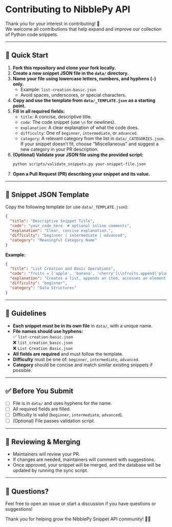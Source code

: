 # Contributing to NibblePy API

Thank you for your interest in contributing! 🎉  
We welcome all contributions that help expand and improve our collection of Python code snippets.

---

## 🚀 Quick Start

1. **Fork this repository and clone your fork locally.**
2. **Create a new snippet JSON file in the `data/` directory.**
3. **Name your file using lowercase letters, numbers, and hyphens (`-`) only.**
   - Example: `list-creation-basic.json`
   - Avoid spaces, underscores, or special characters.
4. **Copy and use the template from `data/_TEMPLATE.json` as a starting point.**
5. **Fill in all required fields:**
   - `title`: A concise, descriptive title.
   - `code`: The code snippet (use `\n` for newlines).
   - `explanation`: A clear explanation of what the code does.
   - `difficulty`: One of `beginner`, `intermediate`, or `advanced`.
   - `category`: A relevant category from the list in `data/_CATEGORIES.json`. If your snippet doesn’t fit, choose "Miscellaneous" and suggest a new category in your PR description.
6. **(Optional) Validate your JSON file using the provided script:**
   ```sh
   python scripts/validate_snippets.py your-snippet-file.json
   ```
7. **Open a Pull Request (PR) describing your snippet and its value.**

---

## 📄 Snippet JSON Template

Copy the following template (or use `data/_TEMPLATE.json`):

```json
{
  "title": "Descriptive Snippet Title",
  "code": "your_code_here  # optional inline comments",
  "explanation": "Clear, concise explanation.",
  "difficulty": "beginner | intermediate | advanced",
  "category": "Meaningful Category Name"
}
```

**Example:**

```json
{
  "title": "List Creation and Basic Operations",
  "code": "fruits = ['apple', 'banana', 'cherry']\\nfruits.append('plum')\\nprint(fruits[1])\\nfruits.remove('apple')\\nfruits.sort(reverse=True)",
  "explanation": "Creates a list, appends an item, accesses an element by index, removes an item, and sorts the list in descending order.",
  "difficulty": "beginner",
  "category": "Data Structures"
}
```

---

## 📝 Guidelines

- **Each snippet must be in its own file** in `data/`, with a unique name.
- **File names should use hyphens:**  
  ✅ `list-creation-basic.json`  
  ❌ `list_creation_basic.json`  
  ❌ `List Creation Basic.json`
- **All fields are required** and must follow the template.
- **Difficulty** must be one of: `beginner`, `intermediate`, `advanced`.
- **Category** should be concise and match similar existing snippets if possible.

---

## ✅ Before You Submit

- [ ] File is in `data/` and uses hyphens for the name.
- [ ] All required fields are filled.
- [ ] Difficulty is valid (`beginner`, `intermediate`, `advanced`).
- [ ] (Optional) File passes validation script.

---

## 🔎 Reviewing & Merging

- Maintainers will review your PR.
- If changes are needed, maintainers will comment with suggestions.
- Once approved, your snippet will be merged, and the database will be updated by running the sync script.

---

## 💬 Questions?

Feel free to open an issue or start a discussion if you have questions or suggestions!

Thank you for helping grow the NibblePy Snippet API community! 🚀🐍